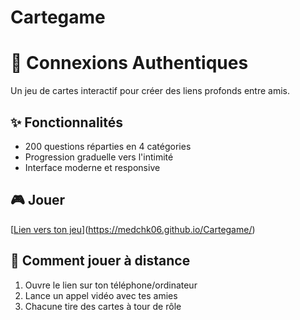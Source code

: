 # Cartegame
# 🎴 Connexions Authentiques

Un jeu de cartes interactif pour créer des liens profonds entre amis.

## ✨ Fonctionnalités
- 200 questions réparties en 4 catégories
- Progression graduelle vers l'intimité
- Interface moderne et responsive

## 🎮 Jouer
[[Lien vers ton jeu](https://tonusername.github.io/connexions-authentiques)](https://medchk06.github.io/Cartegame/)

## 📱 Comment jouer à distance
1. Ouvre le lien sur ton téléphone/ordinateur
2. Lance un appel vidéo avec tes amies
3. Chacune tire des cartes à tour de rôle
